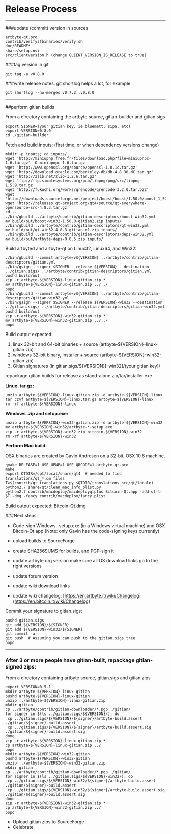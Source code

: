 Release Process
====================

* * *

###update (commit) version in sources


	artbyte-qt.pro
	contrib/verifysfbinaries/verify.sh
	doc/README*
	share/setup.nsi
	src/clientversion.h (change CLIENT_VERSION_IS_RELEASE to true)

###tag version in git

	git tag -a v0.8.0

###write release notes. git shortlog helps a lot, for example:

	git shortlog --no-merges v0.7.2..v0.8.0

* * *

##perform gitian builds

 From a directory containing the artbyte source, gitian-builder and gitian.sigs
  
	export SIGNER=(your gitian key, ie bluematt, sipa, etc)
	export VERSION=0.8.0
	cd ./gitian-builder

 Fetch and build inputs: (first time, or when dependency versions change)

	mkdir -p inputs; cd inputs/
	wget 'http://miniupnp.free.fr/files/download.php?file=miniupnpc-1.6.tar.gz' -O miniupnpc-1.6.tar.gz
	wget 'http://www.openssl.org/source/openssl-1.0.1c.tar.gz'
	wget 'http://download.oracle.com/berkeley-db/db-4.8.30.NC.tar.gz'
	wget 'http://zlib.net/zlib-1.2.6.tar.gz'
	wget 'ftp://ftp.simplesystems.org/pub/libpng/png/src/libpng-1.5.9.tar.gz'
	wget 'http://fukuchi.org/works/qrencode/qrencode-3.2.0.tar.bz2'
	wget 'http://downloads.sourceforge.net/project/boost/boost/1.50.0/boost_1_50_0.tar.bz2'
	wget 'http://releases.qt-project.org/qt4/source/qt-everywhere-opensource-src-4.8.3.tar.gz'
	cd ..
	./bin/gbuild ../artbyte/contrib/gitian-descriptors/boost-win32.yml
	mv build/out/boost-win32-1.50.0-gitian2.zip inputs/
	./bin/gbuild ../artbyte/contrib/gitian-descriptors/qt-win32.yml
	mv build/out/qt-win32-4.8.3-gitian-r1.zip inputs/
	./bin/gbuild ../artbyte/contrib/gitian-descriptors/deps-win32.yml
	mv build/out/artbyte-deps-0.0.5.zip inputs/

 Build artbyted and artbyte-qt on Linux32, Linux64, and Win32:
  
	./bin/gbuild --commit artbyte=v${VERSION} ../artbyte/contrib/gitian-descriptors/gitian.yml
	./bin/gsign --signer $SIGNER --release ${VERSION} --destination ../gitian.sigs/ ../artbyte/contrib/gitian-descriptors/gitian.yml
	pushd build/out
	zip -r artbyte-${VERSION}-linux-gitian.zip *
	mv artbyte-${VERSION}-linux-gitian.zip ../../
	popd
	./bin/gbuild --commit artbyte=v${VERSION} ../artbyte/contrib/gitian-descriptors/gitian-win32.yml
	./bin/gsign --signer $SIGNER --release ${VERSION}-win32 --destination ../gitian.sigs/ ../artbyte/contrib/gitian-descriptors/gitian-win32.yml
	pushd build/out
	zip -r artbyte-${VERSION}-win32-gitian.zip *
	mv artbyte-${VERSION}-win32-gitian.zip ../../
	popd

  Build output expected:

  1. linux 32-bit and 64-bit binaries + source (artbyte-${VERSION}-linux-gitian.zip)
  2. windows 32-bit binary, installer + source (artbyte-${VERSION}-win32-gitian.zip)
  3. Gitian signatures (in gitian.sigs/${VERSION}[-win32]/(your gitian key)/

repackage gitian builds for release as stand-alone zip/tar/installer exe

**Linux .tar.gz:**

	unzip artbyte-${VERSION}-linux-gitian.zip -d artbyte-${VERSION}-linux
	tar czvf artbyte-${VERSION}-linux.tar.gz artbyte-${VERSION}-linux
	rm -rf artbyte-${VERSION}-linux

**Windows .zip and setup.exe:**

	unzip artbyte-${VERSION}-win32-gitian.zip -d artbyte-${VERSION}-win32
	mv artbyte-${VERSION}-win32/artbyte-*-setup.exe .
	zip -r artbyte-${VERSION}-win32.zip bitcoin-${VERSION}-win32
	rm -rf artbyte-${VERSION}-win32

**Perform Mac build:**

  OSX binaries are created by Gavin Andresen on a 32-bit, OSX 10.6 machine.

	qmake RELEASE=1 USE_UPNP=1 USE_QRCODE=1 artbyte-qt.pro
	make
	export QTDIR=/opt/local/share/qt4  # needed to find translations/qt_*.qm files
	T=$(contrib/qt_translations.py $QTDIR/translations src/qt/locale)
	python2.7 share/qt/clean_mac_info_plist.py
	python2.7 contrib/macdeploy/macdeployqtplus Bitcoin-Qt.app -add-qt-tr $T -dmg -fancy contrib/macdeploy/fancy.plist

 Build output expected: Bitcoin-Qt.dmg

###Next steps:

* Code-sign Windows -setup.exe (in a Windows virtual machine) and
  OSX Bitcoin-Qt.app (Note: only Gavin has the code-signing keys currently)

* upload builds to SourceForge

* create SHA256SUMS for builds, and PGP-sign it

* update artbyte.org version
  make sure all OS download links go to the right versions

* update forum version

* update wiki download links

* update wiki changelog: [https://en.artbyte.it/wiki/Changelog](https://en.bitcoin.it/wiki/Changelog)

Commit your signature to gitian.sigs:

	pushd gitian.sigs
	git add ${VERSION}/${SIGNER}
	git add ${VERSION}-win32/${SIGNER}
	git commit -a
	git push  # Assuming you can push to the gitian.sigs tree
	popd

-------------------------------------------------------------------------

### After 3 or more people have gitian-built, repackage gitian-signed zips:

From a directory containing artbyte source, gitian.sigs and gitian zips

	export VERSION=0.5.1
	mkdir artbyte-${VERSION}-linux-gitian
	pushd artbyte-${VERSION}-linux-gitian
	unzip ../artbyte-${VERSION}-linux-gitian.zip
	mkdir gitian
	cp ../artbyte/contrib/gitian-downloader/*.pgp ./gitian/
	for signer in $(ls ../gitian.sigs/${VERSION}/); do
	 cp ../gitian.sigs/${VERSION}/${signer}/artbyte-build.assert ./gitian/${signer}-build.assert
	 cp ../gitian.sigs/${VERSION}/${signer}/artbyte-build.assert.sig ./gitian/${signer}-build.assert.sig
	done
	zip -r artbyte-${VERSION}-linux-gitian.zip *
	cp artbyte-${VERSION}-linux-gitian.zip ../
	popd
	mkdir artbyte-${VERSION}-win32-gitian
	pushd artbyte-${VERSION}-win32-gitian
	unzip ../artbyte-${VERSION}-win32-gitian.zip
	mkdir gitian
	cp ../artbyte/contrib/gitian-downloader/*.pgp ./gitian/
	for signer in $(ls ../gitian.sigs/${VERSION}-win32/); do
	 cp ../gitian.sigs/${VERSION}-win32/${signer}/artbyte-build.assert ./gitian/${signer}-build.assert
	 cp ../gitian.sigs/${VERSION}-win32/${signer}/artbyte-build.assert.sig ./gitian/${signer}-build.assert.sig
	done
	zip -r artbyte-${VERSION}-win32-gitian.zip *
	cp artbyte-${VERSION}-win32-gitian.zip ../
	popd

- Upload gitian zips to SourceForge
- Celebrate 
